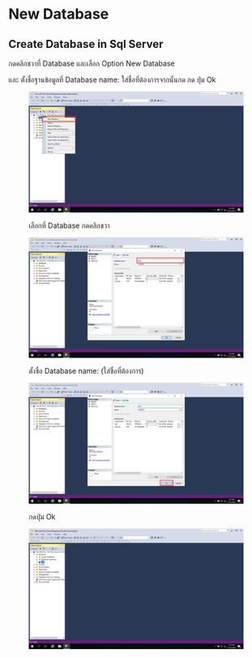 # New Database

## Create Database in Sql Server

กดคลิกชวาที่ Database และเลือก Option New Database&#x20;

และ ตั้งชื่อฐานข้อมูลที่ Database name: ใส่ชื่อที่ต้องการจากนั้นกด กด ปุ่ม Ok

<div>

<figure><img src="../../../../../.gitbook/assets/Screenshot (23) (1) (1).png" alt=""><figcaption><p>เลือกที่ Database กดคลิกขวา</p></figcaption></figure>

 

<figure><img src="../../../../../.gitbook/assets/Screenshot (24) (1) (1).png" alt=""><figcaption><p>ตั้งชื่อ Database name: (ใส่ชื่อที่ต้องการ)</p></figcaption></figure>

 

<figure><img src="../../../../../.gitbook/assets/Screenshot (25).png" alt=""><figcaption><p>กดปุ่ม Ok</p></figcaption></figure>

 

<figure><img src="../../../../../.gitbook/assets/Screenshot (26) (1).png" alt=""><figcaption></figcaption></figure>

</div>

